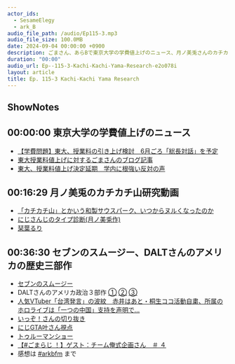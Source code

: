 ```yaml
---
actor_ids:
  - SesameElegy
  - ark_B
audio_file_path: /audio/Ep115-3.mp3
audio_file_size: 100.0MB
date: 2024-09-04 00:00:00 +0900
description: ごまさん、あらBで東京大学の学費値上げのニュース、月ノ美兎さんのカチカチ山研究、DALTさんのアメリカの歴史三部作などについて話しました。
duration: "00:00"
audio_url: Ep--115-3-Kachi-Kachi-Yama-Research-e2o078i
layout: article
title: Ep. 115-3 Kachi-Kachi Yama Research
---
```

## ShowNotes

## 00:00:00 東京大学の学費値上げのニュース

* [【学費問題】東大、授業料の引き上げ検討　6月ごろ「総長対話」を予定](https://www.todaishimbun.org/gakuhi_20240517/)
* [東大授業料値上げに対するごまさんのブログ記事](https://note.com/sesame_elegy/n/n2f9fb38d76e8?sub_rt=share_pw)
* [東大、授業料値上げ決定延期　学内に根強い反対の声](https://www.asahi.com/articles/DA3S15974924.html)

## 00:16:29 月ノ美兎のカチカチ山研究動画

* [「カチカチ山」とかいう和製サウスパーク、いつからヌルくなったのか](https://www.youtube.com/watch?si=vSXvpyXg1lWhXrZH&v=paCPv0-jB5w&feature=youtu.be)
* [にじさんじのタイプ診断(月ノ美兎作)](https://www.freem.ne.jp/win/game/26861)
* [栞葉るり](https://www.youtube.com/@ShiorihaRuri)

## 00:36:30 セブンのスムージー、DALTさんのアメリカの歴史三部作
* [セブンのスムージー](https://www.sej.co.jp/products/smoothie.html)
* DALTさんのアメリカ政治３部作 [①](https://www.youtube.com/watch?si=7qsJhmWi4jkQy4Jt&v=EQc2HH6Fu2A&feature=youtu.be) [②](https://www.youtube.com/watch?si=-7I7l0GnLMtg-YiE&v=3DCBViAuhlI&feature=youtu.be) [③](https://www.youtube.com/watch?si=FUQd_ItaahRLA_x1&v=3y_iY-RKOVU&feature=youtu.be)
* [人気VTuber「台湾発言」の波紋　赤井はあと・桐生ココ活動自粛、所属のホロライブは「一つの中国」支持を声明で...](https://www.j-cast.com/2020/09/28395308.html?p=all)
* [いっぞ！さんの切り抜き](https://www.youtube.com/@izzo-kirinuki)
* [にじGTA叶さん視点](https://www.youtube.com/watch?v=d4CyrEM0iDU)
* [トゥルーマンショー](https://filmarks.com/movies/1996)
* [ 【#ごまらじ ！】ゲスト：チーム俺式企画さん　＃ ４ ](https://www.youtube.com/watch?v=DP68GBHxuRI)
* 感想は [#arkbfm](https://x.com/search?q=%23arkbfm&src=typed_query&f=live) まで